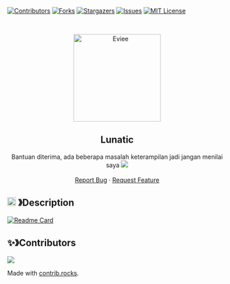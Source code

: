 [![Contributors][contributors-shield]][contributors-url]
[![Forks][forks-shield]][forks-url]
[![Stargazers][stars-shield]][stars-url]
[![Issues][issues-shield]][issues-url]
[![MIT License][license-shield]][license-url]

<br />
<p align="center">
  <a href="https://github.com/LogicSekai/Lunatic-Whatsapp-Bot">
    <img src="https://i.pinimg.com/736x/66/13/87/661387dcb56e14e7388195d75a99a8f8.jpg" alt="Eviee" width="200" height="200">
  </a>

  <h2 align="center"><b>Lunatic</b></h2>

  <p align="center">Bantuan diterima, ada beberapa masalah keterampilan jadi jangan menilai saya  
      <img src="https://cdn.discordapp.com/emojis/999338712255180921.webp?size=28&quality=lossless">
    <br />
    <br />
    <a href="https://github.com/LogicSekai/Lunatic-Whatsapp-Bot/issues">Report Bug</a>
    ·
    <a href="https://github.com/LogicSekai/Lunatic-Whatsapp-Bot/issues">Request Feature</a>
  </p>
</p>

<!-- ABOUT THE PROJECT -->

## <img src="https://cdn.discordapp.com/emojis/859424401186095114.png" width="20px" height="20px"> 》Description

[![Readme Card](https://github-readme-stats.vercel.app/api/pin/?username=LogicSekai&repo=Lunatic-Whatsapp-Bot&theme=tokyonight&show_owner=true&hide_border=true)](https://github.com/LogicSekai/Lunatic-Whatsapp-Bot)

## ✨》Contributors

<a href="https://github.com/LogicSekai/Lunatic-Whatsapp-Bot/graphs/contributors">
  <img src="https://contrib.rocks/image?repo=LogicSekai/Lunatic-Whatsapp-Bot" />
</a>

Made with [contrib.rocks](https://contrib.rocks).

[contributors-shield]: https://img.shields.io/github/contributors/LogicSekai/Lunatic-Whatsapp-Bot.svg?style=for-the-badge
[contributors-url]: https://github.com/LogicSekai/Lunatic-Whatsapp-Bot/graphs/contributors
[forks-shield]: https://img.shields.io/github/forks/LogicSekai/Lunatic-Whatsapp-Bot.svg?style=for-the-badge
[forks-url]: https://github.com/LogicSekai/Lunatic-Whatsapp-Bot/network/members
[stars-shield]: https://img.shields.io/github/stars/LogicSekai/Lunatic-Whatsapp-Bot.svg?style=for-the-badge
[stars-url]: https://github.com/LogicSekai/Lunatic-Whatsapp-Bot/stargazers
[issues-shield]: https://img.shields.io/github/issues/LogicSekai/Lunatic-Whatsapp-Bot.svg?style=for-the-badge
[issues-url]: https://github.com/LogicSekai/Lunatic-Whatsapp-Bot/issues
[license-shield]: https://img.shields.io/github/license/LogicSekai/Lunatic-Whatsapp-Bot.svg?style=for-the-badge
[license-url]: https://github.com/LogicSekai/Lunatic-Whatsapp-Bot/blob/master/LICENSE

